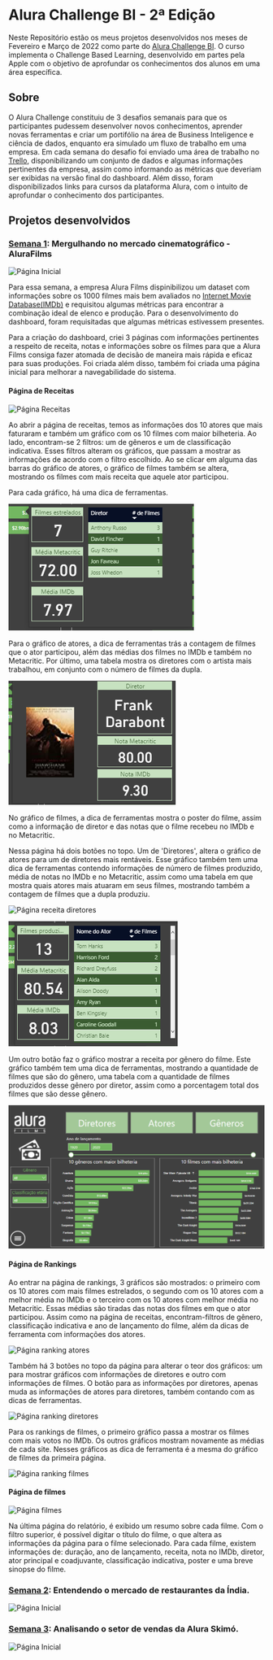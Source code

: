# Alura Challenge BI - 2ª Edição

Neste Repositório estão os meus projetos desenvolvidos nos meses de Fevereiro e Março de 2022 como parte do [Alura Challenge BI](https://www.alura.com.br/challenges/bi-2/). O curso implementa o Challenge Based Learning, desenvolvido em partes pela Apple com o objetivo de aprofundar os conhecimentos dos alunos em uma área específica.

## Sobre

O Alura Challenge constituiu de 3 desafios semanais para que os participantes pudessem desenvolver novos conhecimentos, aprender novas ferramentas e criar um portifólio na área de Business Inteligence e ciência de dados, enquanto era simulado um fluxo de trabalho em uma empresa. 
Em cada semana do desafio foi enviado uma área de trabalho no [Trello](https://trello.com/), disponibilizando um conjunto de dados e algumas informações pertinentes da empresa, assim como informando as métricas que deveriam ser exibidas na versão final do dashboard. Além disso, foram disponibilizados links para cursos da plataforma Alura, com o intuito de aprofundar o conhecimento dos participantes.

## Projetos desenvolvidos


### [Semana 1](https://bit.ly/Semana1_Challenge): Mergulhando no mercado cinematográfico - AluraFilms

![Página Inicial](https://github.com/vinicius-pf/BI_Challenge_2/blob/main/Semana%201/Screenshots/P%C3%A1gina%20inicial.PNG?raw=true)

Para essa semana, a empresa Alura Films dispinibilizou um dataset com informações sobre os 1000 filmes mais bem avaliados no [Internet Movie Database(IMDb)](https://www.imdb.com/) e requisitou algumas métricas para encontrar a combinação ideal de elenco e produção. Para o desenvolvimento do dashboard, foram requisitadas que algumas métricas estivessem presentes.

Para a criação do dashboard, criei 3 páginas com informações pertinentes a respeito de receita, notas e informações sobre os filmes para que a Alura Films consiga fazer atomada de decisão de maneira mais rápida e eficaz para suas produções. Foi criada além disso, também foi criada uma página inicial para melhorar a navegabilidade do sistema.

#### Página de Receitas

![Página Receitas](https://github.com/vinicius-pf/BI_Challenge_2/blob/main/Semana%201/Screenshots/P%C3%A1gina%20de%20receita%20Atores.PNG?raw=true)

Ao abrir a página de receitas, temos as informações dos 10 atores que mais faturaram e também um gráfico com os 10 filmes com maior bilheteria. Ao lado, encontram-se 2 filtros: um de gêneros e um de classificação indicativa. Esses filtros alteram os gráficos, que passam a mostrar as informações de acordo com o filtro escolhido. Ao se clicar em alguma das barras do gráfico de atores, o gráfico de filmes também se altera, mostrando os filmes com mais receita que aquele ator participou.

Para cada gráfico, há uma dica de ferramentas.

![Dicas ator](https://github.com/vinicius-pf/BI_Challenge_2/blob/main/Semana%201/Screenshots/Dicas%20Ator.PNG?raw=true)

Para o gráfico de atores, a dica de ferramentas trás a contagem de filmes que o ator participou, além das médias dos filmes no IMDb e também no Metacritic. Por último, uma tabela mostra os diretores com o artista mais trabalhou, em conjunto com o número de filmes da dupla.

![Dicas filmes](https://github.com/vinicius-pf/BI_Challenge_2/blob/main/Semana%201/Screenshots/Dicas%20Filmes.PNG?raw=true)

No gráfico de filmes, a dica de ferramentas mostra o poster do filme, assim como a informação de diretor e das notas que o filme recebeu no IMDb e no Metacritic.

Nessa página há dois botões no topo. Um de 'Diretores', altera o gráfico de atores para um de diretores mais rentáveis. Esse gráfico também tem uma dica de ferramentas contendo informações de número de filmes produzido, média de notas no IMDb e no Metacritic, assim como uma tabela em que mostra quais atores mais atuaram em seus filmes, mostrando também a contagem de filmes que a dupla produziu.

![Página receita diretores](https://github.com/vinicius-pf/BI_Challenge_2/blob/main/Semana%201/Screenshots/P%C3%A1gina%20de%20receita%20Diretores.PNG?raw=true)

![Dicas diretor](https://github.com/vinicius-pf/BI_Challenge_2/blob/main/Semana%201/Screenshots/Dicas%20Diretor.PNG?raw=true)

Um outro botão faz o gráfico mostrar a receita por gênero do filme. Este gráfico também tem uma dica de ferramentas, mostrando a quantidade de filmes que são do gênero, uma tabela com a quantidade de filmes produzidos desse gênero por diretor, assim como a porcentagem total dos filmes que são desse gênero.

![Página receita gêneros](https://github.com/vinicius-pf/BI_Challenge_2/blob/main/Semana%201/Screenshots/P%C3%A1gina%20de%20receita%20G%C3%AAneros.PNG)

#### Página de Rankings

Ao entrar na página de rankings, 3 gráficos são mostrados: o primeiro com os 10 atores com mais filmes estrelados, o segundo com os 10 atores com a melhor média no IMDb e o terceiro com os 10 atores com melhor média no Metacritic. Essas médias são tiradas das notas dos filmes em que o ator participou. Assim como na página de receitas, encontram-filtros de gênero, classificação indicativa e ano de lançamento do filme, além da dicas de ferramenta com informações dos atores.

![Página ranking atores](https://github.com/vinicius-pf/BI_Challenge_2/blob/main/Semana%201/Screenshots/P%C3%A1gina%20de%20ranking%20Atores.PNG?raw=true)

Também há 3 botões no topo da página para alterar o teor dos gráficos: um para mostrar gráficos com informações de diretores e outro com informações de filmes. O botão para as informações por diretores, apenas muda as informações de atores para diretores, também contando com as dicas de ferramentas.

![Página ranking diretores](https://github.com/vinicius-pf/BI_Challenge_2/blob/main/Semana%201/Screenshots/P%C3%A1gina%20de%20ranking%20Diretores.PNG?raw=true)

Para os rankings de filmes, o primeiro gráfico passa a mostrar os filmes com mais votos no IMDb. Os outros gráficos mostram novamente as médias de cada site. Nesses gráficos as dica de ferramenta é a mesma do gráfico de filmes da primeira página.

![Página ranking filmes](https://github.com/vinicius-pf/BI_Challenge_2/blob/main/Semana%201/Screenshots/P%C3%A1gina%20de%20ranking%20Filmes.PNG?raw=true)

#### Página de filmes

![Página filmes](https://github.com/vinicius-pf/BI_Challenge_2/blob/main/Semana%201/Screenshots/P%C3%A1gina%20Filmes.PNG?raw=true)

Na última página do relatório, é exibido um resumo sobre cada filme. Com o filtro superior, é possível digitar o título do filme, o que altera as informações da página para o filme selecionado. Para cada filme, existem informações de: duração, ano de lançamento, receita, nota no IMDb, diretor, ator principal e coadjuvante, classificação indicativa, poster e uma breve sinopse do filme.





### [Semana 2](https://www.alura.com.br/challenges/bi-2): Entendendo o mercado de restaurantes da Índia.

![Página Inicial](https://github.com/vinicius-pf/Challenge_BI/blob/main/Semana%202/Screenshots/P%C3%A1gina%20Inicial.PNG?raw=true)

### [Semana 3](https://www.alura.com.br/challenges/bi-2): Analisando o setor de vendas da Alura Skimó.

![Página Inicial](https://github.com/vinicius-pf/Challenge_BI/blob/main/Semana%203%20e%204/Screenshots/P%C3%A1gina%20Inicial.PNG?raw=true)







